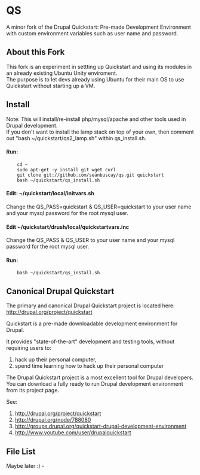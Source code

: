# QS

A minor fork of the Drupal Quickstart: Pre-made Development Environment with custom environment variables such as user name and password.

## About this Fork

This fork is an experiment in settting up Quickstart and using its modules in an already existing Ubuntu Unity enviroment.  
The purpose is to let devs already using Ubuntu for their main OS to use Quickstart without starting up a VM.

## Install

Note: This will install/re-install php/mysql/apache and other tools used in Drupal development.  
If you don't want to install the lamp stack on top of your own, then comment out "bash ~/quickstart/qs2_lamp.sh" within qs_install.sh.

#### Run:

        cd ~
        sudo apt-get -y install git wget curl
        git clone git://github.com/seanbuscay/qs.git quickstart
        bash ~/quickstart/qs_install.sh
        
#### Edit: ~/quickstart/local/initvars.sh  

Change the QS_PASS=quickstart & QS_USER=quickstart to your user name and your mysql password for the root mysql user.

#### Edit ~/quickstart/drush/local/quickstartvars.inc

Change the QS_PASS & QS_USER to your user name and your mysql password for the root mysql user.

#### Run:
        
        bash ~/quickstart/qs_install.sh


## Canonical Drupal Quickstart

The primary and canonical Drupal Quickstart project is located here: http://drupal.org/project/quickstart

Quickstart is a pre-made downloadable development environment for Drupal.

It provides "state-of-the-art" development and testing tools, without requiring users to:

1. hack up their personal computer,
2. spend time learning how to hack up their personal computer

The Drupal Quickstart project is a most excellent tool for Drupal developers.  
You can download a fully ready to run Drupal development environment from its project page.

See:

1. http://drupal.org/project/quickstart
2. http://drupal.org/node/788080
3. http://groups.drupal.org/quickstart-drupal-development-environment
4. http://www.youtube.com/user/drupalquickstart

## File List

Maybe later :) -